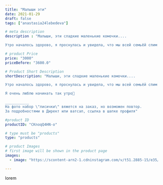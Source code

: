 ```yaml
---
title: "Малыши эти"
date: 2021-01-29
draft: false
tags: ["anastasia24lebedeva"]

# meta description
description : "Малыши, эти сладкие маленькие комочки.... 

Утро началось здорово, я проснулась и увидела, что мы всей семьёй спим на нашей кровати. Это здорово, такие моменты "

# product Price
price: "3000"
priceBefore: "3600.0"

# Product Short Description
shortDescription: "Малыши, эти сладкие маленькие комочки.... 

Утро началось здорово, я проснулась и увидела, что мы всей семьёй спим на нашей кровати. Это здорово, такие моменты самые счастливые. Ты понимаешь что очень важен для них, что с тобой они в безопасности. 

Я очень люблю начинать так утро🤩

___________
На фото набор \"лисички\" вяжется на заказ, но возможен повтор.
За подробностями в Директ или ватсап, ссылка в шапке профиля"

#product ID
productID: "CKnoqQ4HN-o"

# type must be "products"
type: "products"

# product Images
# first image will be shown in the product page
images:
  - image: "https://scontent-arn2-1.cdninstagram.com/v/t51.2885-15/e35/143008236_1334021600289892_8401932608156738584_n.jpg?se=7&tp=1&_nc_ht=scontent-arn2-1.cdninstagram.com&_nc_cat=104&_nc_ohc=pJ8GT9CDBlMAX9v4oFc&ccb=7-4&oh=b6824a6bf816e06e1703e55c54ee2a20&oe=6084455F&ig_cache_key=MjQ5NzE0MzM0NDU5OTk4MTk5Mg%3D%3D.2-ccb7-4"

---
```

lorem
